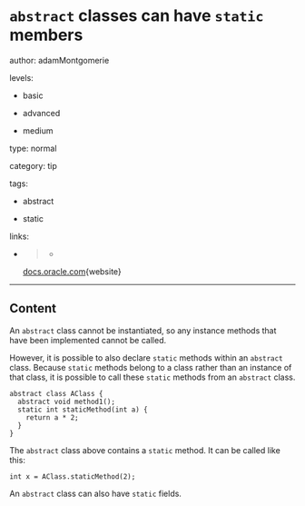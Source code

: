 # `abstract` classes can have `static` members
author: adamMontgomerie

levels:

  - basic

  - advanced

  - medium

type: normal

category: tip

tags:

  - abstract

  - static

links:

  - >-
    [docs.oracle.com](https://docs.oracle.com/javase/tutorial/java/IandI/abstract.html){website}

---
## Content

An `abstract` class cannot be instantiated, so any instance methods that have been implemented cannot be called. 

However, it is possible to also declare `static` methods within an `abstract` class.  Because `static` methods belong to a class rather than an instance of that class, it is possible to call these `static` methods from an `abstract` class.

```
abstract class AClass {
  abstract void method1();
  static int staticMethod(int a) {
    return a * 2;
  }
}
```
The `abstract` class above contains a `static` method. It can be called like this:
```
int x = AClass.staticMethod(2);
```
An `abstract` class can also have `static` fields.